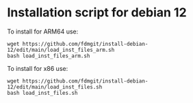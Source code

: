 # Installation script for debian 12

To install for ARM64 use:

```
wget https://github.com/fdmgit/install-debian-12/edit/main/load_inst_files_arm.sh
bash load_inst_files_arm.sh

```

To install for x86 use:

```
wget https://github.com/fdmgit/install-debian-12/edit/main/load_inst_files.sh
bash load_inst_files.sh

```



